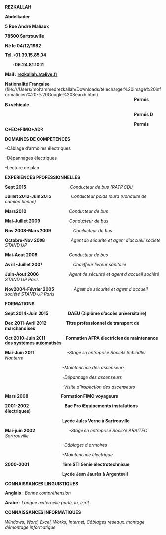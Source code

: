 **REZKALLAH**

**Abdelkader**       

**5 Rue André Malraux**

**78500 Sartrouville**

**Né le 04/12/1982**

**Tél. :01.39.15.85.04**

      **: 06.24.81.10.11**

**Mail : rezkallah.a@live.fr**

**Nationalité Française**
(file:///Users/mohammedrezkallah/Downloads/telecharger%20image%20informaticien%20-%20Google%20Search.html)
                                                                                                          **Permis B+véhicule**

                                                                                                          **Permis D**

                                                                                                          **Permis C+EC+FIMO+ADR**

**DOMAINES DE COMPETENCES**

\-Câblage d’armoires électriques

\-Dépannages électriques

\-Lecture de plan

**EXPERIENCES PROFESSIONNELLES**

**Sept 2015**                                    _Conducteur de bus (RATP_ _CDI)_

**Juillet 2012-Juin 2015**                _Conducteur poids lourd (Conduite de camion benne)_

**Mars2010**                                   _Conducteur de bus_

**Mai-Juillet 2009**                        _Conducteur de bus_

**Nov 2008-Mars 2009**                  _Conducteur de bus_

**Octobre-Nov 2008**                     _Agent de sécurité et agent d’accueil société STAND UP_

**Mai-Aout 2008**                          _Conducteur de bus_          

**Avril -Juillet 2007**                         _Chauffeur livreur sanitaire_

**Juin-Aout 2006**                         _Agent de sécurité et agent d accueil société STAND UP Paris_

**Nov2004-Février 2005**                _Agent de sécurité et agent d accueil société STAND UP Paris_

**FORMATIONS**

**Sept 2014-Juin 2015                   DAEU (Diplôme d’accès universitaire)**

**Dec 2011-Avril 2012                   Titre professionnel de transport de marchandises**

**Oct 2010-Juin 2011                    Formation AFPA électricien de maintenance des systèmes automatisés**

**Mai-Juin 2011**                           _\-Stage en entreprise Société Schindler Nanterre_

                                               _-Maintenance des ascenseurs_

                                               _-Dépannage des ascenseurs_

                                               _-Visite d’inspection des ascenseurs_

**Mars 2008                                Formation FIMO voyageurs**

**2001-2002                                   Bac Pro (Equipements installations électriques)**

                                               **Lycée Jules Verne à Sartrouville**

**Mai-juin 2002**                            _\-Stage en entreprise Société ARAITEC Sartrouville_

                                               _-Câblages d armoires_

                                               _-Maintenance électrique_

**2000-2001                                 1ère STI Génie électrotechnique**

                                               **Lycée Jean Jaurès à Argenteuil**

**CONNAISSANCES LINGUISTIQUES**

**Anglais** : _Bonne compréhension_

**Arabe** : _Langue maternelle parlé, lu, écrit_

**CONNAISSANCES INFORMATIQUES**

_Windows, Word, Excel, Works, Internet, Câblages réseaux, montage démontage informatique_
